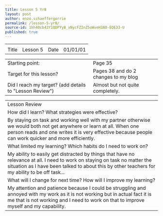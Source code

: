 ```yaml
---
title: Lesson 5 Yr8
layout: post
author: enzo.schaeffergorrie
permalink: /lesson-5-yr8/
source-id: 1hh40cb43Y1QDPYy8_xNycFZInZ5oWveH3AO-EQE33-U
published: true
---
```

<table>
  <tr>
    <td></td>
    <td></td>
    <td></td>
    <td></td>
  </tr>
  <tr>
    <td>Title</td>
    <td>Lesson 5</td>
    <td>Date</td>
    <td>01/01/01</td>
  </tr>
</table>


<table>
  <tr>
    <td>Starting point:</td>
    <td>Page 35</td>
  </tr>
  <tr>
    <td>Target for this lesson?</td>
    <td>Pages 38 and do 2 changes to my blog</td>
  </tr>
  <tr>
    <td>Did I reach my target? 
(add details to "Lesson Review")</td>
    <td> Almost but not quite completely.</td>
  </tr>
</table>


<table>
  <tr>
    <td>Lesson Review</td>
  </tr>
  <tr>
    <td>How did I learn? What strategies were effective? </td>
  </tr>
  <tr>
    <td>By staying on task and working well with my partner otherwise we would both not get anywhere or learn at all. When one person reads and one writes it is very effective because people can work quicker and more efficiently.</td>
  </tr>
  <tr>
    <td>What limited my learning? Which habits do I need to work on? </td>
  </tr>
  <tr>
    <td>My ability to easily get distracted by things that have no relevance at all. I need to work on staying on task no matter the situation as I have been talked to about this by other teachers for my ability to be off task...</td>
  </tr>
  <tr>
    <td>What will I change for next time? How will I improve my learning?</td>
  </tr>
  <tr>
    <td>My attention and patience because I could be struggling and annoyed with my work as it is not working but in actual fact it is me that is not working and I need  to work on that to improve myself and my capability.</td>
  </tr>
</table>


